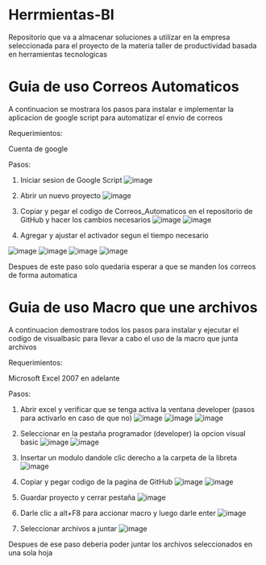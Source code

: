 # Herrmientas-BI
Repositorio que va a almacenar soluciones a utilizar en la empresa seleccionada para el proyecto de la materia taller de productividad basada en herramientas tecnologicas

# Guia de uso Correos Automaticos
A continuacion se mostrara los pasos para instalar e implementar la aplicacion de google script para automatizar el envio de correos

Requerimientos:

Cuenta de google

Pasos:

1. Iniciar sesion de Google Script
![image](https://github.com/MonkeTimes/Herrmientas-BI/assets/144874541/36f81951-79b9-4ecb-8a76-ab0321931973)

2. Abrir un nuevo proyecto
![image](https://github.com/MonkeTimes/Herrmientas-BI/assets/144874541/60ef3799-554d-4caf-8ec4-8064902daad7)

3. Copiar y pegar el codigo de Correos_Automaticos en el repositorio de GitHub y hacer los cambios necesarios
![image](https://github.com/MonkeTimes/Herrmientas-BI/assets/144874541/bc13b72f-a135-4b92-94a9-6d7114e41baf)
![image](https://github.com/MonkeTimes/Herrmientas-BI/assets/144874541/d3d1fe93-aad9-479c-bb5e-81dc031f7ece)

4. Agregar y ajustar el activador segun el tiempo necesario

![image](https://github.com/MonkeTimes/Herrmientas-BI/assets/144874541/2574d988-9a58-4efc-9c5f-d3c14f82a26f)
![image](https://github.com/MonkeTimes/Herrmientas-BI/assets/144874541/62359206-0a67-4f00-9822-74d26a737071)
![image](https://github.com/MonkeTimes/Herrmientas-BI/assets/144874541/8ddee0fe-91fd-4d37-8e6c-37f8f711f6e8)
![image](https://github.com/MonkeTimes/Herrmientas-BI/assets/144874541/ccd9c97c-e145-4352-a09b-1e10045203c8)

Despues de este paso solo quedaria esperar a que se manden los correos de forma automatica

# Guia de uso Macro que une archivos

A continuacion demostrare todos los pasos para instalar y ejecutar el codigo de visualbasic para llevar a cabo el uso de la macro que junta archivos

Requerimientos: 

Microsoft Excel 2007 en adelante

Pasos:

1. Abrir excel y verificar que se tenga activa la ventana developer (pasos para activarlo en caso de que no)
![image](https://github.com/MonkeTimes/Herrmientas-BI/assets/144874541/e66ac3be-e5a3-4d45-9f43-a29748ee18fe)
![image](https://github.com/MonkeTimes/Herrmientas-BI/assets/144874541/87215e6c-b601-46d3-aa1f-ff24272ac5ae)
![image](https://github.com/MonkeTimes/Herrmientas-BI/assets/144874541/611cc5dd-1dfd-47b7-a3fd-a1269a38c56c)

2. Seleccionar en la pestaña programador (developer) la opcion visual basic
![image](https://github.com/MonkeTimes/Herrmientas-BI/assets/144874541/ea207347-480c-46bc-aac8-b3025b1e79f4)
![image](https://github.com/MonkeTimes/Herrmientas-BI/assets/144874541/fadb0796-a24a-4bd9-8716-e50c74a7ff48)

3. Insertar un modulo dandole clic derecho a la carpeta de la libreta
![image](https://github.com/MonkeTimes/Herrmientas-BI/assets/144874541/d74bb00d-2221-499a-b957-f102aafe8229)

4. Copiar y pegar codigo de la pagina de GitHub
![image](https://github.com/MonkeTimes/Herrmientas-BI/assets/144874541/59397658-d85f-4da1-a26f-8f907086972d)
![image](https://github.com/MonkeTimes/Herrmientas-BI/assets/144874541/11b7ec31-29d6-4c23-9c45-1763116ae991)
5. Guardar proyecto y cerrar pestaña
![image](https://github.com/MonkeTimes/Herrmientas-BI/assets/144874541/9fec784e-3340-4563-b765-8812a51b4b88)
6. Darle clic a alt+F8 para accionar macro y luego darle enter
![image](https://github.com/MonkeTimes/Herrmientas-BI/assets/144874541/5a94896c-7153-4283-8339-c0067bc63fd3)
7. Seleccionar archivos a juntar
![image](https://github.com/MonkeTimes/Herrmientas-BI/assets/144874541/c155d6cf-f696-462b-ac65-90ec23ac14bb)

Despues de ese paso deberia poder juntar los archivos seleccionados en una sola hoja






